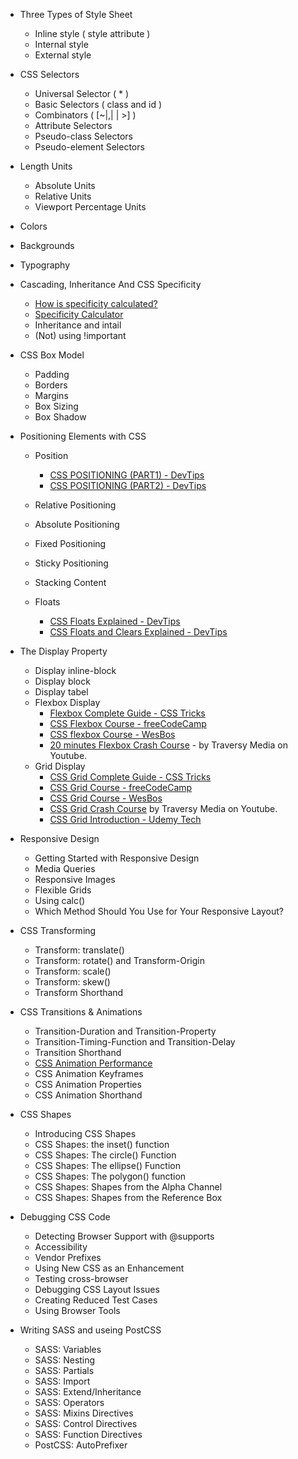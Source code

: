 - Three Types of Style Sheet
  * Inline style ( style attribute )
  * Internal style
  * External style

- CSS Selectors
  * Universal Selector ( \* )
  * Basic Selectors ( class and id )
  * Combinators ( [~|,| | >] )
  * Attribute Selectors
  * Pseudo-class Selectors
  * Pseudo-element Selectors

- Length Units
  * Absolute Units
  * Relative Units
  * Viewport Percentage Units

- Colors

- Backgrounds

- Typography

- Cascading, Inheritance And CSS Specificity
  * [How is specificity calculated?](https://developer.mozilla.org/en-US/docs/Web/CSS/Specificity)
  * [Specificity Calculator](https://specificity.keegan.st/)
  * Inheritance and intail
  * (Not) using !important

- CSS Box Model
  * Padding
  * Borders
  * Margins
  * Box Sizing
  * Box Shadow

- Positioning Elements with CSS
  * Position
    * [CSS POSITIONING (PART1) - DevTips](https://www.youtube.com/watch?v=kejG8G0dr5U)
    * [CSS POSITIONING (PART2) - DevTips](https://www.youtube.com/watch?v=Rf6zAP4YnZA)

  * Relative Positioning
  * Absolute Positioning
  * Fixed Positioning
  * Sticky Positioning
  * Stacking Content
  * Floats
    * [CSS Floats Explained - DevTips](https://www.youtube.com/watch?v=609adV3pTME)
    * [CSS Floats and Clears Explained - DevTips](https://www.youtube.com/watch?v=xFGBNv2KeVU)

- The Display Property
  * Display inline-block
  * Display block
  * Display tabel
  * Flexbox Display
    * [Flexbox Complete Guide - CSS Tricks](https://css-tricks.com/snippets/css/a-guide-to-flexbox/)
    * [CSS Flexbox Course - freeCodeCamp](https://www.youtube.com/watch?v=-Wlt8NRtOpo)
    * [CSS flexbox Course - WesBos](https://flexbox.io/)
    * [20 minutes Flexbox Crash Course](https://youtu.be/JJSoEo8JSnc) - by Traversy Media on Youtube.
  * Grid Display
    * [CSS Grid Complete Guide - CSS Tricks](https://css-tricks.com/snippets/css/complete-guide-grid/)
    * [CSS Grid Course - freeCodeCamp](https://www.youtube.com/watch?v=t6CBKf8K_Ac)
    * [CSS Grid Course - WesBos](https://cssgrid.io/)
    * [CSS Grid Crash Course](https://youtu.be/jV8B24rSN5o) by Traversy Media on Youtube.
    * [CSS Grid Introduction - Udemy Tech](https://www.youtube.com/watch?v=oz0fbFviLIU)

- Responsive Design
  * Getting Started with Responsive Design
  * Media Queries
  * Responsive Images
  * Flexible Grids
  * Using calc()
  * Which Method Should You Use for Your Responsive Layout?

- CSS Transforming
  * Transform: translate()
  * Transform: rotate() and Transform-Origin
  * Transform: scale()
  * Transform: skew()
  * Transform Shorthand

- CSS Transitions & Animations
  * Transition-Duration and Transition-Property
  * Transition-Timing-Function and Transition-Delay
  * Transition Shorthand
  * [CSS Animation Performance](https://www.html5rocks.com/en/tutorials/speed/high-performance-animations/)
  * CSS Animation Keyframes
  * CSS Animation Properties
  * CSS Animation Shorthand

- CSS Shapes
  * Introducing CSS Shapes
  * CSS Shapes: the inset() function
  * CSS Shapes: The circle() Function
  * CSS Shapes: The ellipse() Function
  * CSS Shapes: The polygon() function
  * CSS Shapes: Shapes from the Alpha Channel
  * CSS Shapes: Shapes from the Reference Box

- Debugging CSS Code
  * Detecting Browser Support with @supports
  * Accessibility
  * Vendor Prefixes
  * Using New CSS as an Enhancement
  * Testing cross-browser
  * Debugging CSS Layout Issues
  * Creating Reduced Test Cases
  * Using Browser Tools

- Writing SASS and useing PostCSS
  * SASS: Variables
  * SASS: Nesting
  * SASS: Partials
  * SASS: Import
  * SASS: Extend/Inheritance
  * SASS: Operators
  * SASS: Mixins Directives
  * SASS: Control Directives
  * SASS: Function Directives
  * PostCSS: AutoPrefixer

